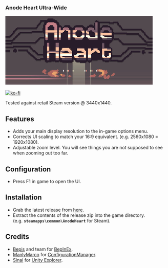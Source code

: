 ### Anode Heart Ultra-Wide

![Game Logo](header.jpg)<br>

[![ko-fi](https://ko-fi.com/img/githubbutton_sm.svg)](https://ko-fi.com/F2F2DI3WA)<br>

Tested against retail Steam version @ 3440x1440.

## Features
- Adds your main display resolution to the in-game options menu.
- Corrects UI scaling to match your 16:9 equivalent. (e.g. 2560x1080 = 1920x1080).
- Adjustable zoom level. You will see things you are not supposed to see when zooming out too far.

## Configuration
- Press F1 in game to open the UI.

## Installation
- Grab the latest release from [here](https://github.com/p1xel8ted/UltrawideFixes/releases/tag/AnodeHeart).
- Extract the contents of the release zip into the game directory.<br />(e.g. **`steamapps\common\AnodeHeart`** for Steam).

## Credits
- [Bepis](https://github.com/bbepis) and team for [BepInEx](https://github.com/BepInEx/BepInEx).
- [ManlyMarco](https://github.com/ManlyMarco) for [ConfigurationManager](https://github.com/BepInEx/BepInEx.ConfigurationManager).
- [Sinai]() for [Unity Explorer](https://github.com/sinai-dev/UnityExplorer).
